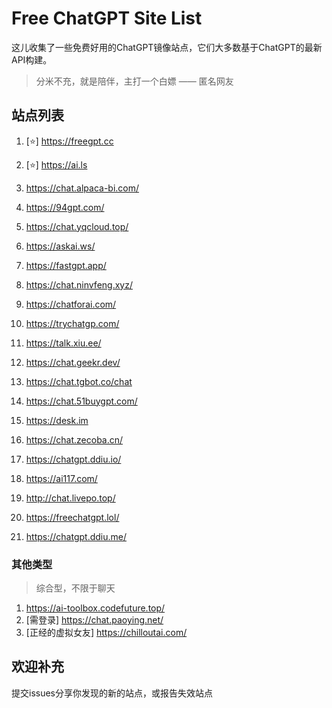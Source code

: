 # Free ChatGPT Site List

这儿收集了一些免费好用的ChatGPT镜像站点，它们大多数基于ChatGPT的最新API构建。

> 分米不充，就是陪伴，主打一个白嫖 —— 匿名网友

## 站点列表

1. [⭐] https://freegpt.cc

2. [⭐] https://ai.ls

3. https://chat.alpaca-bi.com/

4. https://94gpt.com/

5. https://chat.yqcloud.top/

6. https://askai.ws/

7. https://fastgpt.app/

8. https://chat.ninvfeng.xyz/

9. https://chatforai.com/

10. https://trychatgp.com/

11. https://talk.xiu.ee/

12. https://chat.geekr.dev/

13. https://chat.tgbot.co/chat

14. https://chat.51buygpt.com/

15. https://desk.im

16. https://chat.zecoba.cn/

17. https://chatgpt.ddiu.io/

18. https://ai117.com/

19. http://chat.livepo.top/

20. https://freechatgpt.lol/

21. https://chatgpt.ddiu.me/

### 其他类型

> 综合型，不限于聊天

1. https://ai-toolbox.codefuture.top/
2. [需登录] https://chat.paoying.net/
3. [正经的虚拟女友] https://chilloutai.com/

## 欢迎补充

提交issues分享你发现的新的站点，或报告失效站点 